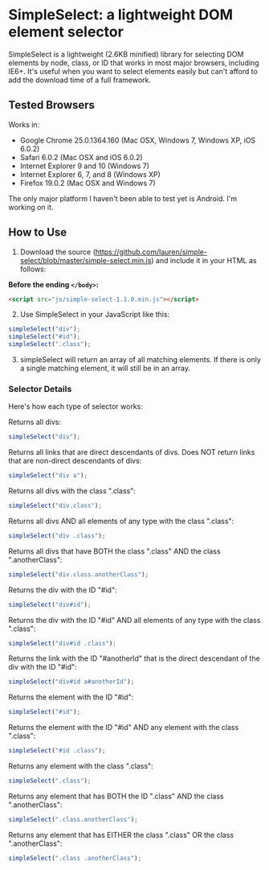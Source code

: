 SimpleSelect: a lightweight DOM element selector
=============

SimpleSelect is a lightweight (2.6KB minified) library for selecting DOM elements by node, class, or ID that works in most major browsers, including IE6+. It's useful when you want to select elements easily but can't afford to add the download time of a full framework.

## Tested Browsers

Works in:

* Google Chrome 25.0.1364.160 (Mac OSX, Windows 7, Windows XP, iOS 6.0.2)
* Safari 6.0.2 (Mac OSX and iOS 6.0.2)
* Internet Explorer 9 and 10 (Windows 7)
* Internet Explorer 6, 7, and 8 (Windows XP)
* Firefox 19.0.2 (Mac OSX and Windows 7)

The only major platform I haven't been able to test yet is Android. I'm working on it.

## How to Use

1) Download the source (https://github.com/lauren/simple-select/blob/master/simple-select.min.js) and include it in your HTML as follows:

**Before the ending `</body>`:**

```html
<script src="js/simple-select-1.1.0.min.js"></script>
```
		
2) Use SimpleSelect in your JavaScript like this: 

```javascript
simpleSelect("div");
simpleSelect("#id");
simpleSelect(".class");
```

3) simpleSelect will return an array of all matching elements. If there is only a single matching element, it will still be in an array.

### Selector Details

Here's how each type of selector works:

Returns all divs:

```javascript
simpleSelect("div");
```

Returns all links that are direct descendants of divs. Does NOT return links that are non-direct descendants of divs:

```javascript
simpleSelect("div a");
```

Returns all divs with the class ".class":

```javascript
simpleSelect("div.class");
```

Returns all divs AND all elements of any type with the class ".class":

```javascript
simpleSelect("div .class");
```

Returns all divs that have BOTH the class ".class" AND the class ".anotherClass":

```javascript
simpleSelect("div.class.anotherClass");
```

Returns the div with the ID "#id":

```javascript
simpleSelect("div#id");
```

Returns the div with the ID "#id" AND all elements of any type with the class ".class":

```javascript
simpleSelect("div#id .class");
```

Returns the link with the ID "#anotherId" that is the direct descendant of the div with the ID "#id":

```javascript
simpleSelect("div#id a#anotherId");
```

Returns the element with the ID "#id":

```javascript
simpleSelect("#id");
```

Returns the element with the ID "#id" AND any element with the class ".class":

```javascript
simpleSelect("#id .class");
```

Returns any element with the class ".class":

```javascript
simpleSelect(".class");
```

Returns any element that has BOTH the ID ".class" AND the class ".anotherClass":

```javascript
simpleSelect(".class.anotherClass");
```

Returns any element that has EITHER the class ".class" OR the class ".anotherClass":

```javascript
simpleSelect(".class .anotherClass");
```